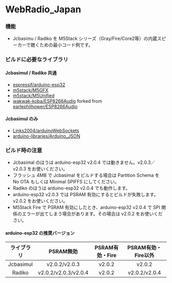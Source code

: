 # WebRadio_Japan

### 機能
- Jcbasimu / Radiko を M5Stack シリーズ（Gray/Fire/Core2等）の内蔵スピーカーで聴くための最小コード例です。

### ビルドに必要なライブラリ
#### Jcbasimul / Radiko 共通
- [espressif/arduino-esp32](https://github.com/espressif/arduino-esp32)
- [m5stack/M5GFX](https://github.com/m5stack/M5GFX)
- [m5stack/M5Unified](https://github.com/m5stack/M5Unified)
- [wakwak-koba/ESP8266Audio](https://github.com/wakwak-koba/ESP8266Audio) forked from [earlephilhower/ESP8266Audio](https://github.com/earlephilhower/ESP8266Audio)
#### Jcbasimul のみ
- [Links2004/arduinoWebSockets](https://github.com/Links2004/arduinoWebSockets)
- [arduino-libraries/Arduino_JSON](https://github.com/arduino-libraries/Arduino_JSON)

### ビルド時の注意
- Jcbasimal のほうは arduino-esp32 v2.0.4 では動きません。v2.0.3／v2.0.3 をお使いください。
- フラッシュ 4MB で Jcbasimal をビルドする場合は Partition Schema を No OTA もしくは Minimal SPIFFS にしてください。
- Radiko のほうは arduino-esp32 v2.0.4 でも動作します。
- arduino-esp32 v2.0.3 では PSRAM 有効にするとビルドが失敗します。v2.0.2 をお使いください。
- M5Stack Fire で PSRAM 有効にしたとき、arduino-esp32 v2.0.4 で SPI 関係のエラーが出てしまう場合があります。その場合は v2.0.2 をお使いください。  

#### arduino-esp32 の推奨バージョン
|ライブラリ|PSRAM無効|PSRAM有効・Fire|PSRAM有効・Fire以外|
|:--------:|:--------------------:|:--------------------:|:--------------------:|
|Jcbasimul|v2.0.2/v2.0.3|v2.0.2|v2.0.2|
|Radiko|v2.0.2/v2.0.3/v2.0.4|v2.0.2|v2.0.2/v2.0.4|
